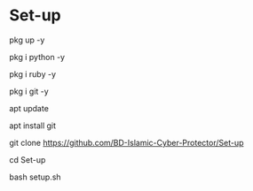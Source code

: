 # Set-up

pkg up -y

pkg i python -y

pkg i ruby -y

pkg i git -y

apt update 

apt install git 

git clone https://github.com/BD-Islamic-Cyber-Protector/Set-up 

cd Set-up

bash setup.sh
